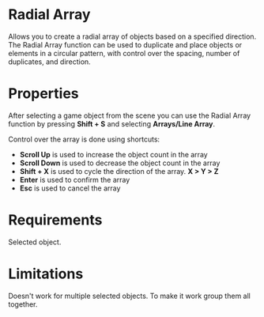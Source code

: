 ﻿
# Radial Array

Allows you to create a radial array of objects based on a specified direction. The Radial Array function can be used to duplicate and place objects or elements in a circular pattern, with control over the spacing, number of duplicates, and direction.

# Properties

After selecting a game object from the scene you can use the Radial Array function by pressing **Shift + S** and selecting **Arrays/Line Array**.

Control over the array is done using shortcuts:

- **Scroll Up** is used to increase the object count in the array
- **Scroll Down** is used to decrease the object count in the array
- **Shift + X** is used to cycle the direction of the array. **X  > Y > Z**
- **Enter** is used to confirm the array
- **Esc** is used to cancel the array

# Requirements

Selected object.


# Limitations

Doesn't work for multiple selected objects. To make it work group them all together.
